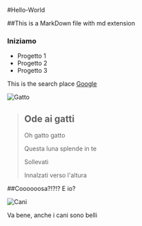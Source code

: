#Hello-World

##This is a MarkDown file with md extension

### Iniziamo

* Progetto 1
* Progetto 2
* Progetto 3

This is the search place [Google](http://www.google.it)

![Gatto](http://www.greenstyle.it/wp-content/uploads/pets/2012/03/gatti-bellissimi.jpg "Gatti")


> ## Ode ai gatti 
> Oh gatto gatto
>
> Questa luna splende in te
>
> Sollevati
>
> Innalzati verso l'altura

##Coooooosa?!?!?
E io?

![Cani](http://i.imgur.com/B5wjhHN.jpg "Leonberger")

Va bene, anche i cani sono belli

